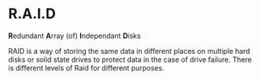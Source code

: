 # R.A.I.D

**R**edundant
**A**rray (of)
**I**ndependant
**D**isks

RAID is a way of storing the same data in different places on multiple hard disks or solid state drives to protect data in the case of drive failure. There is different levels of Raid for different purposes.